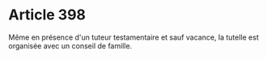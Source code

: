 # Article 398

Même en présence d'un tuteur testamentaire et sauf vacance, la tutelle est organisée avec un conseil de famille.